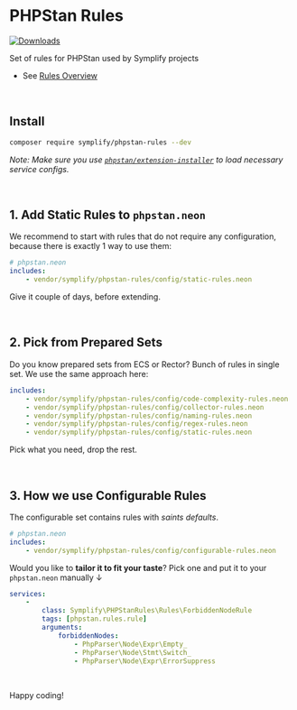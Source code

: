 # PHPStan Rules

[![Downloads](https://img.shields.io/packagist/dt/symplify/phpstan-rules.svg?style=flat-square)](https://packagist.org/packages/symplify/phpstan-rules/stats)

Set of rules for PHPStan used by Symplify projects

- See [Rules Overview](docs/rules_overview.md)

<br>

## Install

```bash
composer require symplify/phpstan-rules --dev
```

*Note: Make sure you use [`phpstan/extension-installer`](https://github.com/phpstan/extension-installer) to load necessary service configs.*

<br>

## 1. Add Static Rules to `phpstan.neon`

We recommend to start with rules that do not require any configuration, because there is exactly 1 way to use them:

```yaml
# phpstan.neon
includes:
    - vendor/symplify/phpstan-rules/config/static-rules.neon
```

Give it couple of days, before extending.

<br>

## 2. Pick from Prepared Sets

Do you know prepared sets from ECS or Rector? Bunch of rules in single set. We use the same approach here:

```yaml
includes:
    - vendor/symplify/phpstan-rules/config/code-complexity-rules.neon
    - vendor/symplify/phpstan-rules/config/collector-rules.neon
    - vendor/symplify/phpstan-rules/config/naming-rules.neon
    - vendor/symplify/phpstan-rules/config/regex-rules.neon
    - vendor/symplify/phpstan-rules/config/static-rules.neon
```

Pick what you need, drop the rest.

<br>

## 3. How we use Configurable Rules

The configurable set contains rules with *saints defaults*.

```yaml
# phpstan.neon
includes:
    - vendor/symplify/phpstan-rules/config/configurable-rules.neon
```

Would you like to **tailor it to fit your taste**? Pick one and put it to your `phpstan.neon` manually ↓

```yaml
services:
    -
        class: Symplify\PHPStanRules\Rules\ForbiddenNodeRule
        tags: [phpstan.rules.rule]
        arguments:
            forbiddenNodes:
                - PhpParser\Node\Expr\Empty_
                - PhpParser\Node\Stmt\Switch_
                - PhpParser\Node\Expr\ErrorSuppress
```

<br>

Happy coding!
